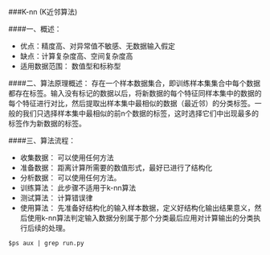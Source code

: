 ###K-nn (K近邻算法)

####一、概述：
* 优点：精度高、对异常值不敏感、无数据输入假定
* 缺点：计算复杂度高、空间复杂度高
* 适用数据范围： 数值型和标称型

####二、算法原理概述：
存在一个样本数据集合，即训练样本集集合中每个数据都存在标签。输入没有标记的数据以后，将新数据的每个特征同样本集中的数据的每个特征进行对比，然后提取出样本集中最相似的数据（最近邻）的分类标签。一般的我们只选择样本集中最相似的前n个数据的标签，这时选择它们中出现最多的标签作为新数据的标签。


####三、算法流程：
  * 收集数据： 可以使用任何方法
  * 准备数据： 距离计算所需要的数值形式，最好已进行了结构化
  * 分析数据： 可以使用任何方法。
  * 训练算法： 此步骤不适用于k-nn算法
  * 测试算法： 计算错误律
  * 使用算法： 先准备好结构化的输入样本数据，定义好结构化输出结果意义，然后使用k-nn算法判定输入数据分别属于那个分类最后应用对计算输出的分类执行后续的处理。
```shell
$ps aux | grep run.py
```